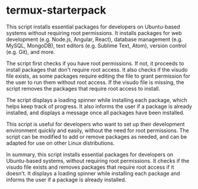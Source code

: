 # termux-starterpack
This script installs essential packages for developers on Ubuntu-based systems without requiring root permissions. It installs packages for web development (e.g. Node.js, Angular, React), database management (e.g. MySQL, MongoDB), text editors (e.g. Sublime Text, Atom), version control (e.g. Git), and more.

The script first checks if you have root permissions. If not, it proceeds to install packages that don't require root access. It also checks if the visudo file exists, as some packages require editing the file to grant permission for the user to run them without root access. If the visudo file is missing, the script removes the packages that require root access to install.

The script displays a loading spinner while installing each package, which helps keep track of progress. It also informs the user if a package is already installed, and displays a message once all packages have been installed.

This script is useful for developers who want to set up their development environment quickly and easily, without the need for root permissions. The script can be modified to add or remove packages as needed, and can be adapted for use on other Linux distributions.

In summary, this script installs essential packages for developers on Ubuntu-based systems, without requiring root permissions. It checks if the visudo file exists and removes packages that require root access if it doesn't. It displays a loading spinner while installing each package and informs the user if a package is already 
installed.